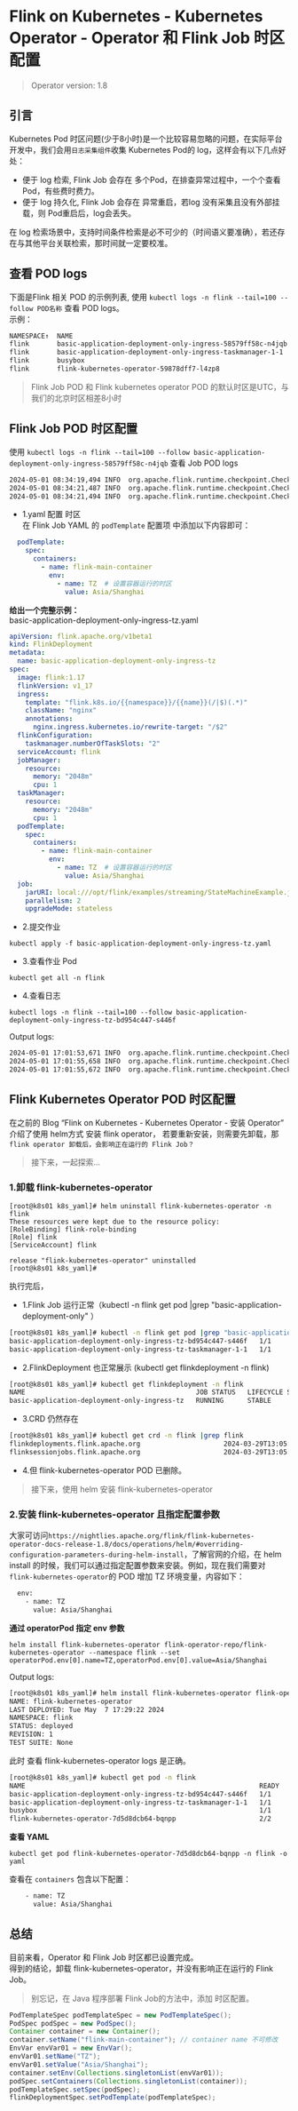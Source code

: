 # Flink on Kubernetes - Kubernetes Operator - Operator 和 Flink Job 时区配置  

>Operator version: 1.8  

## 引言    
Kubernetes Pod 时区问题(少于8小时)是一个比较容易忽略的问题，在实际平台开发中，我们会用`日志采集组件`收集 Kubernetes Pod的 log，这样会有以下几点好处： 
* 便于 log 检索, Flink Job 会存在 多个Pod，在排查异常过程中，一个个查看 Pod，有些费时费力。           
* 便于 log 持久化, Flink Job 会存在 异常重启，若log 没有采集且没有外部挂载，则 Pod重启后，log会丢失。            

在 log 检索场景中，支持时间条件检索是必不可少的（时间语义要准确），若还存在与其他平台关联检索，那时间就一定要校准。                

## 查看 POD logs 
下面是Flink 相关 POD 的示例列表, 使用 `kubectl logs -n flink --tail=100 --follow POD名称` 查看 POD logs。       
示例： 
```bash   
NAMESPACE↑  NAME                                                        PF READY STATUS    
flink       basic-application-deployment-only-ingress-58579ff58c-n4jqb  ●  1/1   Running   
flink       basic-application-deployment-only-ingress-taskmanager-1-1   ●  1/1   Running   
flink       busybox                                                     ●  1/1   Running   
flink       flink-kubernetes-operator-59878dff7-l4zp8                   ●  2/2   Running   
```

>Flink Job POD 和 Flink kubernetes operator POD 的默认时区是UTC，与我们的北京时区相差8小时      

## Flink Job POD 时区配置      
使用 `kubectl logs -n flink --tail=100 --follow basic-application-deployment-only-ingress-58579ff58c-n4jqb` 查看 Job POD logs       
```bash
2024-05-01 08:34:19,494 INFO  org.apache.flink.runtime.checkpoint.CheckpointCoordinator    [] - Completed checkpoint 11082 for job 8ed117bddd09c5fa736f7792cc04498f (15387 bytes, checkpointDuration=8 ms, finalizationTime=0 ms).
2024-05-01 08:34:21,487 INFO  org.apache.flink.runtime.checkpoint.CheckpointCoordinator    [] - Triggering checkpoint 11083 (type=CheckpointType{name='Checkpoint', sharingFilesStrategy=FORWARD_BACKWARD}) @ 1715070861487 for job 8ed117bddd09c5fa736f7792cc04498f.
2024-05-01 08:34:21,494 INFO  org.apache.flink.runtime.checkpoint.CheckpointCoordinator    [] - Completed checkpoint 11083 for job  8ed117bddd09c5fa736f7792cc04498f (15288 bytes, checkpointDuration=7 ms, finalizationTime=0 ms).
```   

* 1.yaml 配置 时区        
在 Flink Job YAML 的 `podTemplate` 配置项 中添加以下内容即可：         
```yaml
  podTemplate:
    spec:
      containers:
        - name: flink-main-container
          env:
            - name: TZ  # 设置容器运行的时区
              value: Asia/Shanghai
```

**给出一个完整示例：**      
basic-application-deployment-only-ingress-tz.yaml       
```yaml
apiVersion: flink.apache.org/v1beta1
kind: FlinkDeployment
metadata:
  name: basic-application-deployment-only-ingress-tz
spec:
  image: flink:1.17
  flinkVersion: v1_17
  ingress: 
    template: "flink.k8s.io/{{namespace}}/{{name}}(/|$)(.*)"
    className: "nginx"
    annotations:
      nginx.ingress.kubernetes.io/rewrite-target: "/$2"
  flinkConfiguration:
    taskmanager.numberOfTaskSlots: "2"
  serviceAccount: flink
  jobManager:
    resource:
      memory: "2048m"
      cpu: 1
  taskManager:
    resource:
      memory: "2048m"
      cpu: 1
  podTemplate:
    spec:
      containers:
        - name: flink-main-container
          env:
            - name: TZ  # 设置容器运行的时区
              value: Asia/Shanghai
  job:
    jarURI: local:///opt/flink/examples/streaming/StateMachineExample.jar
    parallelism: 2
    upgradeMode: stateless
```


* 2.提交作业      
```shell
kubectl apply -f basic-application-deployment-only-ingress-tz.yaml        
```

* 3.查看作业 Pod       
```shell
kubectl get all -n flink 
```

* 4.查看日志          
```shell
kubectl logs -n flink --tail=100 --follow basic-application-deployment-only-ingress-tz-bd954c447-s446f    
``` 

Output logs:      
```bash
2024-05-01 17:01:53,671 INFO  org.apache.flink.runtime.checkpoint.CheckpointCoordinator    [] - Completed checkpoint 360 for job cb8ec3e5a641da6fcd2a6db1abc10e8a (15090 bytes, checkpointDuration=15 ms, finalizationTime=0 ms).
2024-05-01 17:01:55,658 INFO  org.apache.flink.runtime.checkpoint.CheckpointCoordinator    [] - Triggering checkpoint 361 (type=CheckpointType{name='Checkpoint', sharingFilesStrategy=FORWARD_BACKWARD}) @ 1715072515656 for job cb8ec3e5a641da6fcd2a6db1abc10e8a.
2024-05-01 17:01:55,672 INFO  org.apache.flink.runtime.checkpoint.CheckpointCoordinator    [] - Completed checkpoint 361 for job cb8ec3e5a641da6fcd2a6db1abc10e8a (15225 bytes, checkpointDuration=15 ms, finalizationTime=1 ms).
```


## Flink Kubernetes Operator POD 时区配置       
在之前的 Blog “Flink on Kubernetes - Kubernetes Operator - 安装 Operator” 介绍了使用 helm方式 安装 flink operator， 若要重新安装，则需要先卸载，那`flink operator 卸载后，会影响正在运行的 Flink Job？`    

>接下来，一起探索...      

### 1.卸载 flink-kubernetes-operator  
```shell
[root@k8s01 k8s_yaml]# helm uninstall flink-kubernetes-operator -n flink 
These resources were kept due to the resource policy:
[RoleBinding] flink-role-binding
[Role] flink
[ServiceAccount] flink

release "flink-kubernetes-operator" uninstalled 
[root@k8s01 k8s_yaml]#   
```

执行完后， 
* 1.Flink Job 运行正常（kubectl -n flink get pod |grep "basic-application-deployment-only" ）         
```bash
[root@k8s01 k8s_yaml]# kubectl -n flink get pod |grep "basic-application-deployment-only"
basic-application-deployment-only-ingress-tz-bd954c447-s446f   1/1     Running   0               35m
basic-application-deployment-only-ingress-tz-taskmanager-1-1   1/1     Running   0               35m
```

* 2.FlinkDeployment 也正常展示 (kubectl get flinkdeployment -n flink)       
```bash
[root@k8s01 k8s_yaml]# kubectl get flinkdeployment -n flink
NAME                                           JOB STATUS   LIFECYCLE STATE
basic-application-deployment-only-ingress-tz   RUNNING      STABLE   
``` 

* 3.CRD 仍然存在      
```bash
[root@k8s01 k8s_yaml]# kubectl get crd -n flink |grep flink
flinkdeployments.flink.apache.org                     2024-03-29T13:05:39Z
flinksessionjobs.flink.apache.org                     2024-03-29T13:05:39Z
```

* 4.但 flink-kubernetes-operator POD 已删除。   

>接下来，使用 helm 安装 flink-kubernetes-operator   

### 2.安装 flink-kubernetes-operator 且指定配置参数   
大家可访问`https://nightlies.apache.org/flink/flink-kubernetes-operator-docs-release-1.8/docs/operations/helm/#overriding-configuration-parameters-during-helm-install`，了解官网的介绍，在 helm install 的时候，我们可以通过指定配置参数来安装。例如，现在我们需要对 `flink-kubernetes-operator`的 POD 增加 TZ 环境变量，内容如下：  
```bash
  env:
    - name: TZ
      value: Asia/Shanghai
```
**通过 operatorPod 指定 env 参数**     
```shell
helm install flink-kubernetes-operator flink-operator-repo/flink-kubernetes-operator --namespace flink --set operatorPod.env[0].name=TZ,operatorPod.env[0].value=Asia/Shanghai 
```

Output logs:    
```bash
[root@k8s01 k8s_yaml]# helm install flink-kubernetes-operator flink-operator-repo/flink-kubernetes-operator --namespace flink --set operatorPod.env[0].name=TZ,operatorPod.env[0].value=Asia/Shanghai 
NAME: flink-kubernetes-operator
LAST DEPLOYED: Tue May  7 17:29:22 2024
NAMESPACE: flink
STATUS: deployed
REVISION: 1
TEST SUITE: None
```

此时 查看 flink-kubernetes-operator logs 是正确。     
```bash 
[root@k8s01 k8s_yaml]# kubectl get pod -n flink
NAME                                                           READY   STATUS    RESTARTS        AGE
basic-application-deployment-only-ingress-tz-bd954c447-s446f   1/1     Running   0               42m
basic-application-deployment-only-ingress-tz-taskmanager-1-1   1/1     Running   0               41m
busybox                                                        1/1     Running   649 (24m ago)   38d
flink-kubernetes-operator-7d5d8dcb64-bqnpp                     2/2     Running   0               117s
```

**查看 YAML**   
```shell
kubectl get pod flink-kubernetes-operator-7d5d8dcb64-bqnpp -n flink -o yaml   
```

查看在 `containers` 包含以下配置： 
```bash
    - name: TZ
      value: Asia/Shanghai
```

## 总结   
目前来看，Operator 和 Flink Job 时区都已设置完成。        
得到的结论，卸载 flink-kubernetes-operator，并没有影响正在运行的 Flink Job。            
>别忘记，在 Java 程序部署 Flink Job的方法中，添加 时区配置。        
```java
PodTemplateSpec podTemplateSpec = new PodTemplateSpec();
PodSpec podSpec = new PodSpec();
Container container = new Container();
container.setName("flink-main-container"); // container name 不可修改
EnvVar envVar01 = new EnvVar();
envVar01.setName("TZ");
envVar01.setValue("Asia/Shanghai");
container.setEnv(Collections.singletonList(envVar01));
podSpec.setContainers(Collections.singletonList(container));
podTemplateSpec.setSpec(podSpec);
flinkDeploymentSpec.setPodTemplate(podTemplateSpec);    
```
